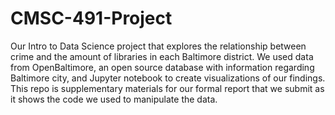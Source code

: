 # CMSC-491-Project
Our Intro to Data Science project that explores the relationship between crime and the amount of libraries in each Baltimore district. We used data from OpenBaltimore, an open source database with information regarding Baltimore city, and Jupyter notebook to create visualizations of our findings. This repo is supplementary materials for our formal report that we submit as it shows the code we used to manipulate the data.

